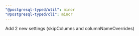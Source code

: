 ```yaml
---
"@postgresql-typed/util": minor
"@postgresql-typed/cli": minor
---
```


Add 2 new settings (skipColumns and columnNameOverrides)
